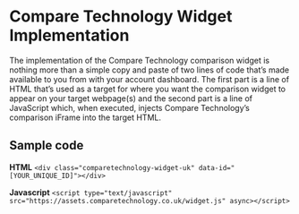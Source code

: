 # Compare Technology Widget Implementation

The implementation of the Compare Technology comparison widget is nothing more than a simple copy and paste of two lines of code that’s made available to you from with your account dashboard. The first part is a line of HTML that’s used as a target for where you want the comparison widget to appear on your target webpage(s) and the second part is a line of JavaScript which, when executed, injects Compare Technology’s comparison iFrame into the target HTML.

## Sample code

**HTML**
`<div class="comparetechnology-widget-uk" data-id="[YOUR_UNIQUE_ID]"></div>`

**Javascript**
`<script type="text/javascript" src="https://assets.comparetechnology.co.uk/widget.js" async></script>`
